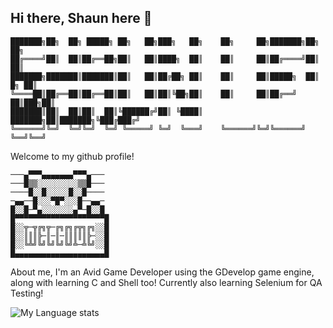 ## Hi there, Shaun here 👋

    ███████╗██╗  ██╗ █████╗ ██╗   ██╗███╗   ██╗    ██╗     ██╗███████╗██╗    ██╗
    ██╔════╝██║  ██║██╔══██╗██║   ██║████╗  ██║    ██║     ██║██╔════╝██║    ██║
    ███████╗███████║███████║██║   ██║██╔██╗ ██║    ██║     ██║█████╗  ██║ █╗ ██║
    ╚════██║██╔══██║██╔══██║██║   ██║██║╚██╗██║    ██║     ██║██╔══╝  ██║███╗██║
    ███████║██║  ██║██║  ██║╚██████╔╝██║ ╚████║    ███████╗██║███████╗╚███╔███╔╝
    ╚══════╝╚═╝  ╚═╝╚═╝  ╚═╝ ╚═════╝ ╚═╝  ╚═══╝    ╚══════╝╚═╝╚══════╝ ╚══╝╚══╝ 
                                                                                

Welcome to my github profile!


    ───▄▀▀▀▄▄▄▄▄▄▄▀▀▀▄───
    ───█▒▒░░░░░░░░░▒▒█───
    ────█░░█░░░░░█░░█────
    ─▄▄──█░░░▀█▀░░░█──▄▄─
    █░░█─▀▄░░░░░░░▄▀─█░░█
    █▀▀▀▀▀▀▀▀▀▀▀▀▀▀▀▀▀▀▀▀█
    █░░╦─╦╔╗╦─╔╗╔╗╔╦╗╔╗░░█
    █░░║║║╠─║─║─║║║║║╠─░░█
    █░░╚╩╝╚╝╚╝╚╝╚╝╩─╩╚╝░░█
    █▄▄▄▄▄▄▄▄▄▄▄▄▄▄▄▄▄▄▄▄█

About me, I'm an Avid Game Developer using the GDevelop game engine, along with learning C and Shell too! Currently also learning Selenium for QA Testing!

![My Language stats](https://github-readme-stats-eight-theta.vercel.app/api/top-langs/?username=MrAFirm&layout=compact&langs_count=8&hide_border=true)
<br />
<!--
**MrAFirm/MrAFirm** is a ✨ _special_ ✨ repository because its `README.md` (this file) appears on your GitHub profile.

Here are some ideas to get you started:

- 🔭 I’m currently working on ...
- 🌱 I’m currently learning ...
- 👯 I’m looking to collaborate on ...
- 🤔 I’m looking for help with ...
- 💬 Ask me about ...
- 📫 How to reach me: ...
- 😄 Pronouns: ...
- ⚡ Fun fact: ...
-->
